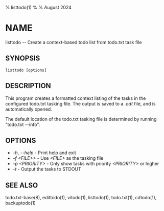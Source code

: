 % listtodo(1)
%
% August 2024

# NAME

listtodo -- Create a context-based todo list from todo.txt task file

## SYNOPSIS

`listtodo [options]`

## DESCRIPTION

This program creates a formatted context listing of the tasks in the configured
todo.txt tasking file. The output is saved to a _.odt_ file, and is
automatically opened.

The default location of the todo.txt tasking file is determined by running
"todo.txt \-\-info".

## OPTIONS
  * _-h_, _\-\-help_ - Print help and exit
  * _-f \<FILE>\>_ - Use _\<FILE\>_ as the tasking file
  * _-p \<PRIORITY\>_ - Only show tasks with priority _\<PRIORITY\>_ or higher
  * _-t_ - Output the tasks to STDOUT

## SEE ALSO
todo.txt-base(8), edittodo(1), vitodo(1), listtodo(1), todo.txt(1), cdtodo(1), backuptodo(1)
